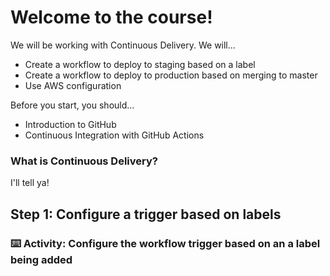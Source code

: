 # Welcome to the course!

We will be working with Continuous Delivery. We will...
- Create a workflow to deploy to staging based on a label
- Create a workflow to deploy to production based on merging to master
- Use AWS configuration

Before you start, you should...
- Introduction to GitHub
- Continuous Integration with GitHub Actions

### What is Continuous Delivery?

I'll tell ya! 

## Step 1: Configure a trigger based on labels

### :keyboard: Activity: Configure the workflow trigger based on an a label being added
